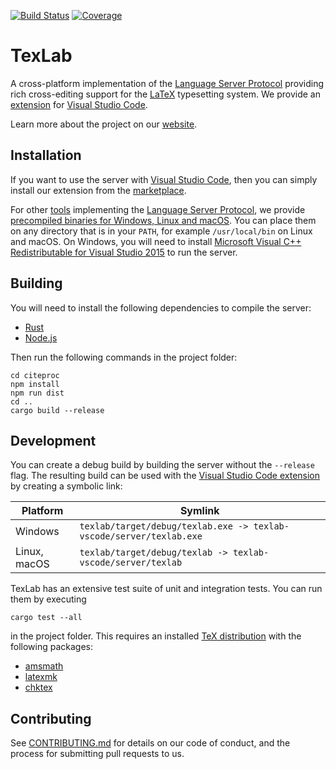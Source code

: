 [![Build Status](https://dev.azure.com/latex-lsp/texlab/_apis/build/status/latex-lsp.texlab?branchName=master)](https://dev.azure.com/latex-lsp/texlab/_build/latest?definitionId=8&branchName=master)
[![Coverage](https://img.shields.io/azure-devops/coverage/latex-lsp/texlab/8.svg?logo=azuredevops)](https://dev.azure.com/latex-lsp/texlab/_build/latest?definitionId=8&branchName=master)

# TexLab

A cross-platform implementation of the [Language Server Protocol](https://microsoft.github.io/language-server-protocol)
providing rich cross-editing support for the [LaTeX](https://www.latex-project.org/) typesetting system.
We provide an [extension](https://github.com/latex-lsp/texlab-vscode) for [Visual Studio Code](https://code.visualstudio.com).

Learn more about the project on our [website](https://texlab.netlify.com).

## Installation

If you want to use the server with [Visual Studio Code](https://code.visualstudio.com), then you can simply install
our extension from the [marketplace](https://marketplace.visualstudio.com/items?itemName=efoerster.texlab).

For other [tools](https://microsoft.github.io/language-server-protocol/implementors/tools/)
implementing the [Language Server Protocol](https://microsoft.github.io/language-server-protocol),
we provide [precompiled binaries for Windows, Linux and macOS](https://github.com/latex-lsp/texlab/releases).
You can place them on any directory that is in your `PATH`, for example `/usr/local/bin`
on Linux and macOS. On Windows, you will need to install
[Microsoft Visual C++ Redistributable for Visual Studio 2015](https://aka.ms/vs/16/release/vc_redist.x64.exe) to run the server.

## Building

You will need to install the following dependencies to compile the server:

- [Rust](https://rustup.rs/)
- [Node.js](https://nodejs.org/)

Then run the following commands in the project folder:

```shell
cd citeproc
npm install
npm run dist
cd ..
cargo build --release
```

## Development

You can create a debug build by building the server without the `--release` flag.
The resulting build can be used with the [Visual Studio Code extension](https://github.com/latex-lsp/texlab-vscode)
by creating a symbolic link:

| Platform     | Symlink                                                             |
| ------------ | ------------------------------------------------------------------- |
| Windows      | `texlab/target/debug/texlab.exe -> texlab-vscode/server/texlab.exe` |
| Linux, macOS | `texlab/target/debug/texlab -> texlab-vscode/server/texlab`         |

TexLab has an extensive test suite of unit and integration tests. You can run them by executing

```shell
cargo test --all
```

in the project folder. This requires an installed [TeX distribution](https://www.latex-project.org/get/#tex-distributions)
with the following packages:

- [amsmath](https://www.ctan.org/pkg/amsmath)
- [latexmk](https://www.ctan.org/pkg/latexmk)
- [chktex](https://www.ctan.org/pkg/chktex)

## Contributing

See [CONTRIBUTING.md](CONTRIBUTING.md) for details on our code of conduct, and the process for submitting pull requests to us.
